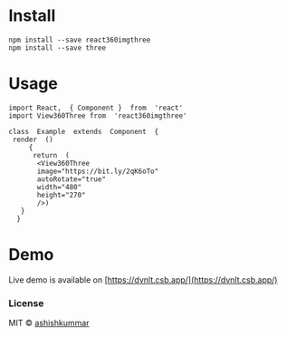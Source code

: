 # Install

    npm install --save react360imgthree
    npm install --save three 

# Usage

    import React,  { Component }  from  'react'
    import View360Three from  'react360imgthree'
    
    class  Example  extends  Component  {
     render  ()  
	     {
	      return  (
	       <View360Three
	       image="https://bit.ly/2qK6oTo"
	       autoRotate="true"
	       width="480"
	       height="270"
	       />) 
       }
      }

 # Demo
 Live demo is available on [https://dvnlt.csb.app/](https://dvnlt.csb.app/)
 

### License
MIT © [ashishkummar](https://github.com/ashishkummar)
